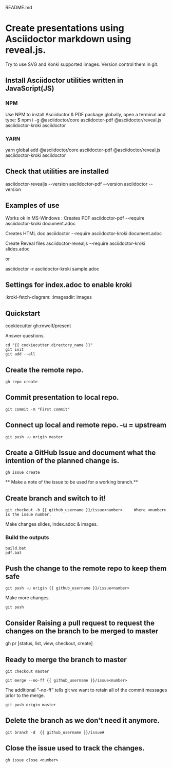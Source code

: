 README.md

# Create presentations using Asciidoctor markdown using reveal.js.

Try to use SVG and Konki supported images.
Version control them in git.

## Install Asciidoctor utilities written in JavaScript(JS)

### NPM
Use NPM to install Asciidoctor & PDF package globally, open a terminal and type:
$ npm i -g @asciidoctor/core asciidoctor-pdf @asciidoctor/reveal.js asciidoctor-kroki asciidoctor

### YARN

yarn global add @asciidoctor/core asciidoctor-pdf @asciidoctor/reveal.js asciidoctor-kroki asciidoctor

## Check that utilities are installed

asciidoctor-revealjs --version
asciidoctor-pdf --version
asciidoctor --version

## Examples of use

Works ok in MS-Windows : Creates PDF
asciidoctor-pdf --require asciidoctor-kroki document.adoc

Creates HTML doc
asciidoctor --require asciidoctor-kroki document.adoc 

Create Reveal files
asciidoctor-revealjs --require asciidoctor-kroki slides.adoc

or

asciidoctor -r asciidoctor-kroki sample.adoc

## Settings for index.adoc to enable kroki
:kroki-fetch-diagram:
:imagesdir: images

## Quickstart

cookiecutter gh:rnwolf/present

Answer questions.

```
cd "{{ cookiecutter.directory_name }}"
git init
git add --all
```

## Create the remote repo.

```
gh repo create
```

## Commit presentation to local repo.

```
git commit -m "First commit"
```

## Connect up local and remote repo. -u = upstream

```
git push -u origin master
```

## Create a GitHub Issue and document what the intention of the planned change is.

```
gh issue create
```

** Make a note of the issue <number> to be used for a working branch.**

## Create branch and switch to it!

```
git checkout -b {{ github_username }}/issue<number>     Where <number> is the issue number.
```

Make changes slides, index.adoc & images.

### Build the outputs

```
build.bat
pdf.bat
```

## Push the change to the remote repo to keep them safe

```
git push -u origin {{ github_username }}/issue<number>
```

Make more changes.

```
git push
```

## Consider Raising a pull request to request the changes on the branch to be merged to master

gh pr [status, list, view, checkout, create]

## Ready to merge the branch to master

```
git checkout master

git merge --no-ff {{ github_username }}/issue<number>
```

The additional “–no-ff” tells git we want to retain all of the commit messages prior to the merge.

```
git push origin master
```

## Delete the branch as we don't need it anymore.

```
git branch -d  {{ github_username }}/issue# 
```

## Close the issue used to track the changes.

```
gh issue close <number>
```